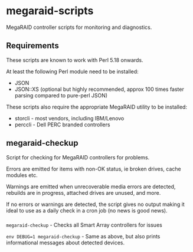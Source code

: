 # megaraid-scripts
MegaRAID controller scripts for monitoring and diagnostics.

## Requirements

These scripts are known to work with Perl 5.18 onwards.

At least the following Perl module need to be installed:
* JSON
* JSON::XS (optional but highly recommended, approx 100 times faster parsing compared to pure-perl JSON)

These scripts also require the appropriate MegaRAID utility to be installed:
* storcli - most vendors, including IBM/Lenovo
* perccli - Dell PERC branded controllers

## megaraid-checkup

Script for checking for MegaRAID controllers for problems.

Errors are emitted for items with non-OK status, ie broken drives, cache modules etc.

Warnings are emitted when unrecoverable media errors are detected, rebuilds are in progress, attached drives are unused, and more.

If no errors or warnings are detected, the script gives no output making it ideal to use as a daily check in a cron job (no news is good news).

###

`megaraid-checkup` - Checks all Smart Array controllers for issues

`env DEBUG=1 megaraid-checkup` - Same as above, but also prints informational messages about detected devices.
